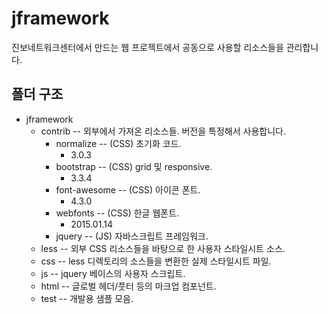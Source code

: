 jframework
==========

진보네트워크센터에서 만드는 웹 프로젝트에서 공동으로 사용할 리소스들을 관리합니다.

폴더 구조
---------

* jframework
	* contrib -- 외부에서 가져온 리소스들. 버전을 특정해서 사용합니다.
		* normalize -- (CSS) 초기화 코드.
			* 3.0.3
		* bootstrap -- (CSS) grid 및 responsive.
			* 3.3.4
		* font-awesome -- (CSS) 아이콘 폰트.
			* 4.3.0
		* webfonts -- (CSS) 한글 웹폰트.
			* 2015.01.14
		* jquery -- (JS) 자바스크립트 프레임워크.
	* less -- 외부 CSS 리소스들을 바탕으로 한 사용자 스타일시트 소스.
	* css -- less 디렉토리의 소스들을 변환한 실제 스타일시트 파일.
	* js -- jquery 베이스의 사용자 스크립트.
	* html -- 글로벌 헤더/풋터 등의 마크업 컴포넌트.
	* test -- 개발용 샘플 모음.
